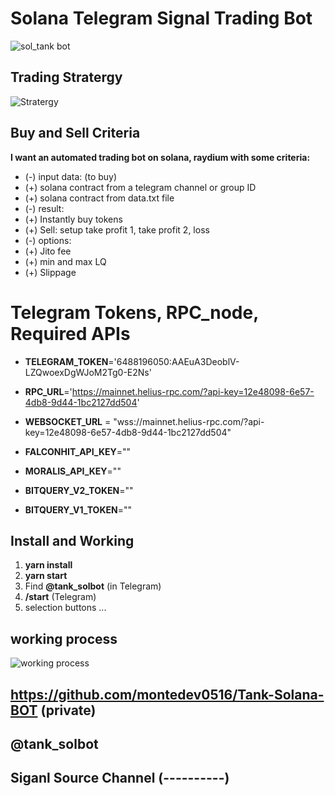 # Solana Telegram Signal Trading Bot

![sol_tank bot](/assets/Solana_Tank_Bot.png)

## Trading Stratergy

![Stratergy](/assets/Stratergy.png)

## Buy and Sell Criteria

**I want an automated trading bot on solana, raydium with some criteria:**

* (-) input data: (to buy)
* (+) solana contract from a telegram channel or group ID
* (+) solana contract from data.txt file
* (-) result:
* (+) Instantly buy tokens
* (+) Sell: setup take profit 1, take profit 2, loss
* (-) options:
* (+) Jito fee
* (+) min and max LQ
* (+) Slippage

# Telegram Tokens, RPC_node,  Required APIs

* **TELEGRAM_TOKEN**='6488196050:AAEuA3DeoblV-LZQwoexDgWJoM2Tg0-E2Ns'

* **RPC_URL**='https://mainnet.helius-rpc.com/?api-key=12e48098-6e57-4db8-9d44-1bc2127dd504'
* **WEBSOCKET_URL** = "wss://mainnet.helius-rpc.com/?api-key=12e48098-6e57-4db8-9d44-1bc2127dd504"

* **FALCONHIT_API_KEY**=""
* **MORALIS_API_KEY**=""
* **BITQUERY_V2_TOKEN**=""
* **BITQUERY_V1_TOKEN**=""

## Install and Working

1. **yarn install**
2. **yarn start**
3. Find **@tank_solbot** (in Telegram)
4. **/start** (Telegram)
5. selection buttons ...

## working process

![working process](/assets/Trading_Process.png)

## https://github.com/montedev0516/Tank-Solana-BOT (private)

## @tank_solbot
## Siganl Source Channel (----------)
